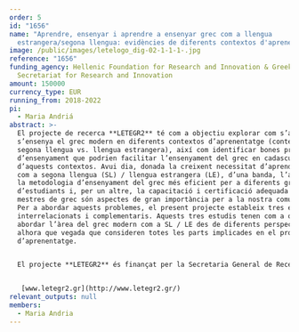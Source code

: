 ```yaml
---
order: 5
id: "1656"
name: "Aprendre, ensenyar i aprendre a ensenyar grec com a llengua
  estrangera/segona llengua: evidències de diferents contextos d'aprenentatge  "
image: /public/images/letelogo_dig-02-1-1-1-.jpg
reference: "1656"
funding_agency: Hellenic Foundation for Research and Innovation & Greek General
  Secretariat for Research and Innovation
amount: 150000
currency_type: EUR
running_from: 2018-2022
pi:
  - Maria Andriá
abstract: >-
  El projecte de recerca **LETEGR2** té com a objectiu explorar com s’aprèn i
  s’ensenya el grec modern en diferents contextos d’aprenentatge (context de
  segona llengua vs. llengua estrangera), així com identificar bones pràctiques
  d’ensenyament que podrien facilitar l’ensenyament del grec en cadascun
  d’aquests contextos. Avui dia, donada la creixent necessitat d’aprendre grec
  com a segona llengua (SL) / llengua estrangera (LE), d’una banda, l’anàlisi de
  la metodologia d’ensenyament del grec més eficient per a diferents grups
  d’estudiants i, per un altre, la capacitació i certificació adequada dels
  mestres de grec són aspectes de gran importància per a la nostra comunitat.
  Per a abordar aquests problemes, el present projecte estableix tres estudis
  interrelacionats i complementaris. Aquests tres estudis tenen com a objectiu
  abordar l’àrea del grec modern com a SL / LE des de diferents perspectives
  alhora que vegada que consideren totes les parts implicades en el procés
  d’aprenentatge.


  El projecte **LETEGR2** és finançat per la Secretaria General de Recerca i Innovació (GSTI) i per la Fundació Hel·lènica per a Recerca i Innovació (HFRI). Les institucions d’acollida són la Universitat Nacional i Kapodistríaca d’Atenes i l’Escola de Grec Modern de la Universitat d’Atenes (*Didaskaleio Neas Ellinikis Glossas*).


   [www.letegr2.gr](http://www.letegr2.gr/)
relevant_outputs: null
members:
  - Maria Andria
---
```

